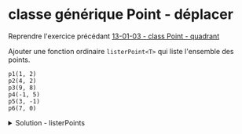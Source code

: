 # classe générique Point - déplacer 

Reprendre l'exercice précédant [13-01-03 - class Point - quadrant](13-01-03%20-%20class%20Point%20-%20quadrant.md)

Ajouter une fonction ordinaire `listerPoint<T>` qui liste l'ensemble des points.

~~~
p1(1, 2)
p2(4, 2)
p3(9, 8)
p4(-1, 5)
p5(3, -1)
p6(7, 0)
~~~

<details>
<summary>Solution - listerPoints</summary>

~~~cpp
template <typename T>
void listerPoints(const vector<Point<T>>& v) {
   for (const Point<T>& p : v) {
      p.afficher();
      cout << endl;
   }
}
~~~

</details>
